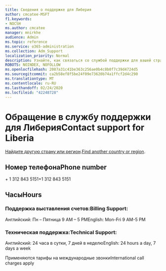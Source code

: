 ```yaml
---
title: Сведения о поддержке для Либерия
author: cmcatee-MSFT
f1.keywords:
- NOCSH
ms.author: cmcatee
manager: mnirkhe
audience: Admin
ms.topic: reference
ms.service: o365-administration
ms.collection: Adm_Support
localization_priority: Normal
description: Узнайте, как связаться со службой поддержки для вашей страны или региона.
ROBOTS: NOINDEX, NOFOLLOW
ms.openlocfilehash: 2087a31c41be363c256ae0b4c8b0f7c39d4724d5
ms.sourcegitcommit: ca2b58ef8f5be24f09e73620b74a1ffcf2d4c290
ms.translationtype: MT
ms.contentlocale: ru-RU
ms.lasthandoff: 02/24/2020
ms.locfileid: "42248728"
---
```

# <a name="contact-support-for-liberia"></a><span data-ttu-id="a6e7d-103">Обращение в службу поддержки для Либерия</span><span class="sxs-lookup"><span data-stu-id="a6e7d-103">Contact support for Liberia</span></span>

<span data-ttu-id="a6e7d-104">[Найдите другую страну или регион](../contact-support-for-business-products.md).</span><span class="sxs-lookup"><span data-stu-id="a6e7d-104">[Find another country or region](../contact-support-for-business-products.md).</span></span>

## <a name="phone-number"></a><span data-ttu-id="a6e7d-105">Номер телефона</span><span class="sxs-lookup"><span data-stu-id="a6e7d-105">Phone number</span></span>
<span data-ttu-id="a6e7d-106">+ 1 312 843 5151</span><span class="sxs-lookup"><span data-stu-id="a6e7d-106">+1 312 843 5151</span></span>

## <a name="hours"></a><span data-ttu-id="a6e7d-107">Часы</span><span class="sxs-lookup"><span data-stu-id="a6e7d-107">Hours</span></span>
### <a name="billing-support"></a><span data-ttu-id="a6e7d-108">Поддержка выставления счетов:</span><span class="sxs-lookup"><span data-stu-id="a6e7d-108">Billing Support:</span></span>

<span data-ttu-id="a6e7d-109">Английский: Пн – Пятница 9 AM – 5 PM</span><span class="sxs-lookup"><span data-stu-id="a6e7d-109">English: Mon-Fri 9 AM-5 PM</span></span>

### <a name="technical-support"></a><span data-ttu-id="a6e7d-110">Техническая поддержка:</span><span class="sxs-lookup"><span data-stu-id="a6e7d-110">Technical Support:</span></span>

<span data-ttu-id="a6e7d-111">Английский: 24 часа в сутки, 7 дней в неделю</span><span class="sxs-lookup"><span data-stu-id="a6e7d-111">English: 24 hours a day, 7 days a week</span></span>

<span data-ttu-id="a6e7d-112">Применяются тарифы на международные звонки</span><span class="sxs-lookup"><span data-stu-id="a6e7d-112">International call charges apply</span></span>